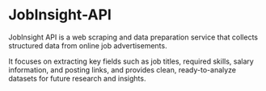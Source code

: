 # JobInsight-API

JobInsight API is a web scraping and data preparation service that collects structured data from online job advertisements.

It focuses on extracting key fields such as job titles, required skills, salary information, and posting links, and provides clean, ready-to-analyze datasets for future research and insights.
